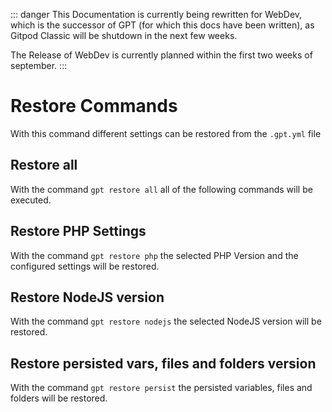 ::: danger
This Documentation is currently being rewritten for WebDev, which is the successor of GPT (for which this docs have been written), as Gitpod Classic will be shutdown in the next few weeks.

The Release of WebDev is currently planned within the first two weeks of september.
:::

# Restore Commands <Badge type="info" text="since v0.4.0" />

With this command different settings can be restored from the `.gpt.yml` file

## Restore all <Badge type="info" text="since v0.4.0" />
With the command `gpt restore all` all of the following commands will be executed.

## Restore PHP Settings <Badge type="info" text="since v0.4.0" />
With the command `gpt restore php` the selected PHP Version and the configured settings will be restored.

## Restore NodeJS version <Badge type="info" text="since v0.4.0" />
With the command `gpt restore nodejs` the selected NodeJS version will be restored.

## Restore persisted vars, files and folders version <Badge type="info" text="since v0.5.0" />
With the command `gpt restore persist` the persisted variables, files and folders will be restored.